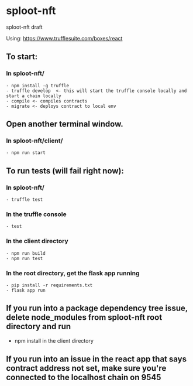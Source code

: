 # sploot-nft

sploot-nft draft


Using:
https://www.trufflesuite.com/boxes/react

## To start:
  ### In sploot-nft/
    - npm install -g truffle
    - truffle develop  <- this will start the truffle console locally and start a chain locally
    - compile <- compiles contracts
    - migrate <- deploys contract to local env


  ## Open another terminal window.
  ### In sploot-nft/client/
    - npm run start


  ## To run tests (will fail right now):
  ### In sploot-nft/
    - truffle test
  ### In the truffle console
    - test
  ### In the client directory
    - npm run build
    - npm run test

  ### In the root directory, get the flask app running
    - pip install -r requirements.txt
    - flask app run

  ## If you run into a package dependency tree issue, delete node_modules from sploot-nft root directory and run
  - npm install
  in the client directory

  ## If you run into an issue in the react app that says contract address not set, make sure you're connected to the localhost chain on 9545

